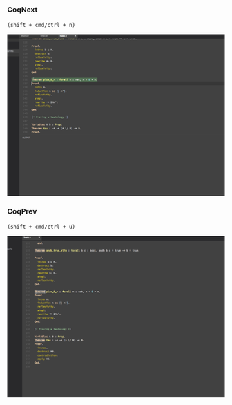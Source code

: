 ### CoqNext

`(shift + cmd/ctrl + n)`

![next](./images/screenshots/next.gif)

### CoqPrev

`(shift + cmd/ctrl + u)`

![prev](./images/screenshots/prev.gif)
